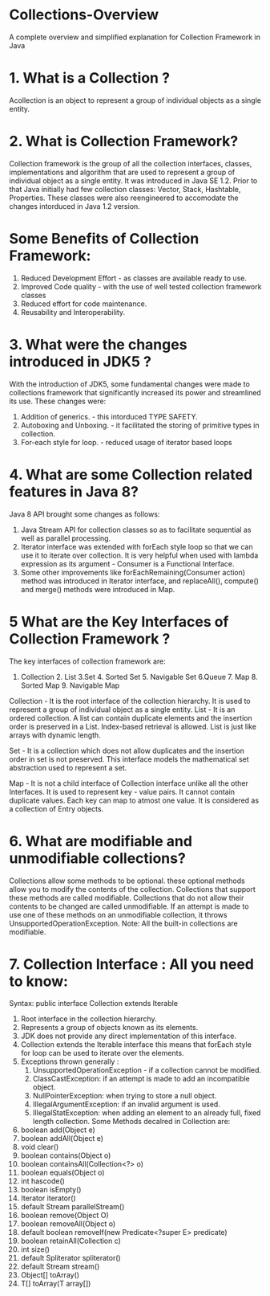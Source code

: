 # Collections-Overview
A complete overview and simplified explanation for Collection Framework in Java

# 1. What is a Collection ?
Acollection is an object to represent a group of individual objects as a single entity.

# 2. What is Collection Framework? 
Collection framework is the group of all the collection interfaces, classes, implementations and algorithm that are used to represent
a group of individual object as a single entity. 
It was introduced in Java SE 1.2. Prior to that Java initially had few collection classes: Vector, Stack, Hashtable, Properties. 
These classes were also reengineered to accomodate the changes intorduced in Java 1.2 version.

# Some Benefits of Collection Framework:
1. Reduced Development Effort - as classes are available ready to use.
2. Improved Code quality - with the use of well tested collection framework classes
3. Reduced effort for code maintenance.
4. Reusability and Interoperability.

# 3. What were the changes introduced in JDK5 ?
With the introduction of JDK5, some fundamental changes were made to collections framework that significantly increased its power
and streamlined its use.
These changes were:
1. Addition of generics. - this intorduced TYPE SAFETY.
2. Autoboxing and Unboxing. - it facilitated the storing of primitive types in collection.
3. For-each style for loop. - reduced usage of iterator based loops

# 4. What are some Collection related features in Java 8?
Java 8 API brought some changes as follows:
1. Java Stream API for collection classes so as to facilitate sequential as well as parallel processing.
2. Iterator interface was extended with forEach style loop so that we can use it to iterate over collection. It is very
helpful when used with lambda expression as its argument - Consumer is a Functional Interface.
3. Some other improvements like forEachRemaining(Consumer action) method was introduced in Iterator interface, and replaceAll(), compute()
and merge() methods were introduced in Map.

# 5 What are the Key Interfaces of Collection Framework ?
The key interfaces of collection framework are:
1. Collection   2. List   3.Set   4. Sorted Set   5. Navigable Set    6.Queue   7. Map    8. Sorted Map    9. Navigable Map

Collection - It is the root interface of the collection hierarchy. It is used to represent a group of individual object as a single entity.
List - It is an ordered collection. A list can contain duplicate elements and the insertion order is preserved in a List. Index-based retrieval is allowed. List is just like arrays with dynamic length.

Set - It is a collection which does not allow duplicates and the insertion order in set is not preserved. This interface models the mathematical set abstraction used to represent a set.

Map - It is not a child interface of Collection interface unlike all the other Interfaces. It is used to represent key - value pairs.
It cannot contain duplicate values. Each key can map to atmost one value. It is considered as a collection of Entry objects.

# 6. What are modifiable and unmodifiable collections?
Collections allow some methods to be optional. these optional methods allow you to modify the contents of the collection.
Collections that support these methods are called modifiable.
Collections that do not allow their contents to be changed are called unmodifiable.
If an attempt is made to use one of these methods on an unmodifiable collection, it throws UnsupportedOperationException.
Note: All the built-in collections are modifiable.


# 7. Collection Interface : All you need to know:
Syntax: public interface Collection<E> extends Iterable<E>
  1. Root interface in the collection hierarchy.
  2. Represents a group of objects known as its elements.
  3. JDK does not provide any direct implementation of this interface.
  4. Collection extends the Iterable interface this means that forEach style for loop can be used to iterate over the elements.
  5. Exceptions thrown generally : 
      1. UnsupportedOperationException - if a collection cannot be modified.
      2. ClassCastException: if an attempt is made to add an incompatible object.
      3. NullPointerException: when trying to store a null object.
      4. IllegalArgumentException: if an invalid argument is used.
      5. IllegalStatException: when adding an element to an already full, fixed length collection.
  Some Methods decalred in Collection are:
  1. boolean add(Object e)
  2. boolean addAll(Object e)
  3. void clear()
  4. boolean contains(Object o)
  5. boolean containsAll(Collection<?> o)
  6. boolean equals(Object o)
  7. int hascode()
  8. boolean isEmpty()
  9. Iterator<E> iterator()
 10. default Stream<E> parallelStream()
 11. boolean remove(Object O)
 12. boolean removeAll(Object o)
 13. default boolean removeIf(new Predicate<?super E> predicate)
 14. boolean retainAll(Collection<E> c)
 15. int size()
 16. default Spliterator<E> spliterator()
 17. default Stream<E> stream()
 18. Object[] toArray()
 19. <T> T[] toArray(T array[])
  
  


